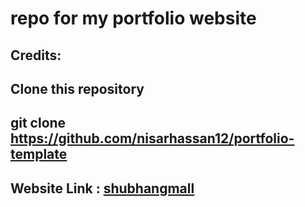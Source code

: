 # repo for my portfolio website

## Credits:
## Clone this repository
## git clone  https://github.com/nisarhassan12/portfolio-template

## **Website Link** : [shubhangmall](https://shubhangmall.github.io/portfolio/)
